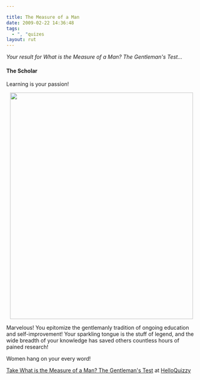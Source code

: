```yaml
---

title: The Measure of a Man
date: 2009-02-22 14:36:48
tags:
  - ", "quizes
layout: rut
---
```


<p><em>
				        Your result for What is the Measure of a Man? The Gentleman's Test...
				        </em></p>
<h4>The Scholar</h4>
<p>Learning is your passion!</p>
<p style="text-align:center"><img src="http://cdn.okcimg.com/php/load_okc_image.php/images/0x0/0x0/0/5889219740609211288.jpeg" width="484" height="599"  /></p>

<div><p>   Marvelous!  You epitomize the gentlemanly tradition of ongoing education and self-improvement!  Your sparkling tongue is the stuff of legend, and the wide breadth of your knowledge has saved others countless hours of pained research!</p>
<p>  Women hang on your every word!</p></div>

<p><a href="http://www.helloquizzy.com/tests/what-is-the-measure-of-a-man-the-gentlemans-test">Take What is the Measure of a Man? The Gentleman's Test</a> at <a href="http://www.helloquizzy.com/">HelloQuizzy</a></p>


